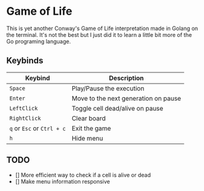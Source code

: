 # Game of Life

This is yet another Conway's Game of Life interpretation made in Golang on the terminal.
It's not the best but I just did it to learn a little bit more of the Go programing
language.

## Keybinds

   |          Keybind          |         Description                  |
   | ------------------------- | ------------------------------------ |
   | `Space`                   | Play/Pause the execution             |
   | `Enter`                   | Move to the next generation on pause |
   | `LeftClick`               | Toggle cell dead/alive on pause      |
   | `RightClick`              | Clear board                          |
   | `q` or `Esc` or `Ctrl + c`| Exit the game                        |
   | `h`                       | Hide menu                            |

## TODO
- [] More efficient way to check if a cell is alive or dead
- [] Make menu information responsive

